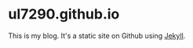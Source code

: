 ul7290.github.io
================
This is my blog. It's a static site on Github using [Jekyll](https://jekyllrb.com).